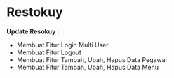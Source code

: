 <!-- @format -->

# Restokuy

**Update Resokuy :**

- Membuat Fitur Login Multi User
- Membuat Fitur Logout
- Membuat Fitur Tambah, Ubah, Hapus Data Pegawai
- Membuat Fitur Tambah, Ubah, Hapus Data Menu
